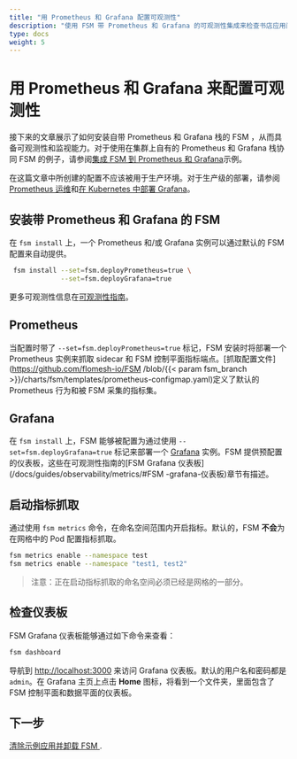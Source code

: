 ```yaml
---
title: "用 Prometheus 和 Grafana 配置可观测性"
description: "使用 FSM 带 Prometheus 和 Grafana 的可观测性集成来检查书店应用间的流量"
type: docs
weight: 5
---
```


# 用 Prometheus 和 Grafana 来配置可观测性

接下来的文章展示了如何安装自带 Prometheus 和 Grafana 栈的 FSM ，从而具备可观测性和监视能力。对于使用在集群上自有的 Prometheus 和 Grafana 栈协同 FSM 的例子，请参阅[集成 FSM 到 Prometheus 和 Grafana](/docs/demos/prometheus_grafana/)示例。

在这篇文章中所创建的配置不应该被用于生产环境。对于生产级的部署，请参阅 [Prometheus 运维](https://github.com/prometheus-operator/prometheus-operator/blob/master/Documentation/user-guides/getting-started.md)和[在 Kubernetes 中部署 Grafana](https://grafana.com/docs/grafana/latest/installation/kubernetes/)。


## 安装带 Prometheus 和 Grafana 的 FSM 

在 `fsm install` 上，一个 Prometheus 和/或 Grafana 实例可以通过默认的 FSM 配置来自动提供。
```bash
 fsm install --set=fsm.deployPrometheus=true \
             --set=fsm.deployGrafana=true
```
更多可观测性信息在[可观测性指南](/docs/guides/observability)。

## Prometheus

当配置时带了 `--set=fsm.deployPrometheus=true` 标记，FSM 安装时将部署一个 Prometheus 实例来抓取 sidecar 和 FSM 控制平面指标端点。[抓取配置文件](https://github.com/flomesh-io/FSM /blob/{{< param fsm_branch >}}/charts/fsm/templates/prometheus-configmap.yaml)定义了默认的 Prometheus 行为和被 FSM 采集的指标集。

## Grafana

在 `fsm install` 上，FSM 能够被配置为通过使用 `--set=fsm.deployGrafana=true` 标记来部署一个 [Grafana](https://grafana.com/grafana/) 实例。FSM 提供预配置的仪表板，这些在可观测性指南的[FSM Grafana 仪表板](/docs/guides/observability/metrics/#FSM -grafana-仪表板)章节有描述。

## 启动指标抓取

通过使用 `fsm metrics` 命令，在命名空间范围内开启指标。默认的，FSM **不会**为在网格中的 Pod 配置指标抓取。

```bash
fsm metrics enable --namespace test
fsm metrics enable --namespace "test1, test2"

```
> 注意：正在启动指标抓取的命名空间必须已经是网格的一部分。

## 检查仪表板

FSM Grafana 仪表板能够通过如下命令来查看：

```bash
fsm dashboard
```

导航到 [http://localhost:3000](http://localhost:3000) 来访问 Grafana 仪表板。默认的用户名和密码都是 `admin`。在 Grafana 主页上点击 **Home** 图标，将看到一个文件夹，里面包含了 FSM 控制平面和数据平面的仪表板。

## 下一步

[清除示例应用并卸载 FSM ](/docs/getting_started/cleanup/).